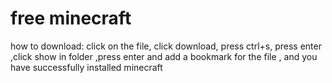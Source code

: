 # free minecraft
how to download:
click on the file,
click download, press ctrl+s, press enter
,click show in folder
,press enter and add a bookmark for the file
, and you have successfully installed minecraft
